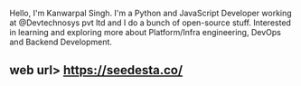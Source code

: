 Hello,
I'm Kanwarpal Singh.
I'm a Python and JavaScript Developer working at @Devtechnosys pvt ltd and I do a bunch of open-source stuff.
Interested in learning and exploring more about Platform/Infra engineering, DevOps and Backend Development.

## web url> https://seedesta.co/